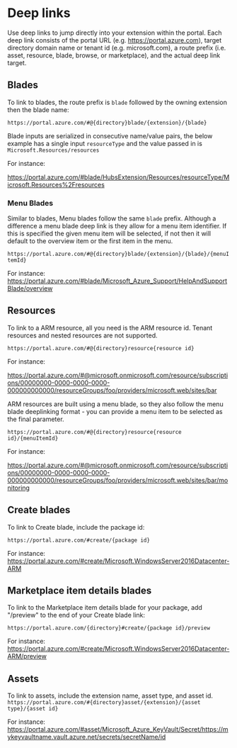 
# Deep links

Use deep links to jump directly into your extension within the portal. Each deep link consists of the portal URL (e.g. https://portal.azure.com), target directory domain name or tenant id (e.g. microsoft.com), a route prefix (i.e. asset, resource, blade, browse, or marketplace), and the actual deep link target.



## Blades

To link to blades, the route prefix is `blade` followed by the owning extension then the blade name:

`https://portal.azure.com/#@{directory}blade/{extension}/{blade}`

Blade inputs are serialized in consecutive name/value pairs, the below example has a single input `resourceType` and the value passed in is `Microsoft.Resources/resources`

For instance: 

https://portal.azure.com/#blade/HubsExtension/Resources/resourceType/Microsoft.Resources%2Fresources

### Menu Blades

Similar to blades, Menu blades follow the same `blade` prefix. 
Although a difference a menu blade deep link is they allow for a menu item identifier. If this is specified the given menu item will be selected,
if not then it will default to the overview item or the first item in the menu.

`https://portal.azure.com/#@{directory}blade/{extension}/{blade}/{menuItemId}`

For instance:
https://portal.azure.com/#blade/Microsoft_Azure_Support/HelpAndSupportBlade/overview


## Resources

To link to a ARM resource, all you need is the ARM resource id. Tenant resources and nested resources are not supported.

`https://portal.azure.com/#@{directory}resource{resource id}`

For instance:

https://portal.azure.com/#@microsoft.onmicrosoft.com/resource/subscriptions/00000000-0000-0000-0000-000000000000/resourceGroups/foo/providers/microsoft.web/sites/bar

ARM resources are built using a menu blade, so they also follow the menu blade deeplinking format - you can provide a menu item to be selected 
as the final parameter.

`https://portal.azure.com/#@{directory}resource{resource id}/{menuItemId}`

For instance:

https://portal.azure.com/#@microsoft.onmicrosoft.com/resource/subscriptions/00000000-0000-0000-0000-000000000000/resourceGroups/foo/providers/microsoft.web/sites/bar/monitoring

## Create blades

To link to Create blade, include the package id:

`https://portal.azure.com/#create/{package id}`

For instance:
https://portal.azure.com/#create/Microsoft.WindowsServer2016Datacenter-ARM


## Marketplace item details blades

To link to the Marketplace item details blade for your package, add "/preview" to the end of your Create blade link:

`https://portal.azure.com/{directory}#create/{package id}/preview`

For instance:
https://portal.azure.com/#create/Microsoft.WindowsServer2016Datacenter-ARM/preview


## Assets

To link to assets, include the extension name, asset type, and asset id.
`https://portal.azure.com/#{directory}asset/{extension}/{asset type}/{asset id}`

For instance:
https://portal.azure.com/#asset/Microsoft_Azure_KeyVault/Secret/https://mykeyvaultname.vault.azure.net/secrets/secretName/id



